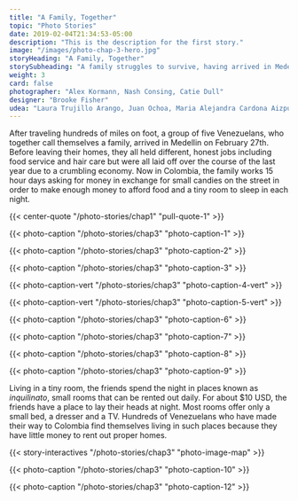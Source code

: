 ```yaml
---
title: "A Family, Together"
topic: "Photo Stories"
date: 2019-02-04T21:34:53-05:00
description: "This is the description for the first story."
image: "/images/photo-chap-3-hero.jpg"
storyHeading: "A Family, Together"
storySubheading: "A family struggles to survive, having arrived in Medellin ten days prior"
weight: 3
card: false
photographer: "Alex Kormann, Nash Consing, Catie Dull"
designer: "Brooke Fisher"
udea: "Laura Trujillo Arango, Juan Ochoa, Maria Alejandra Cardona Aizpurua"
---
```


After traveling hundreds of miles on foot, a group of five Venezuelans, who together call themselves a family, arrived in Medellin on February 27th. Before leaving their homes, they all held different, honest jobs including food service and hair care but were all laid off over the course of the last year due to a crumbling economy. Now in Colombia, the family works 15 hour days asking for money in exchange for small candies on the street in order to make enough money to afford food and a tiny room to sleep in each night.

{{< center-quote "/photo-stories/chap1" "pull-quote-1" >}}

<div class="photo__line"></div>

{{< photo-caption "/photo-stories/chap3" "photo-caption-1" >}}

<div class="photo__line"></div>

{{< photo-caption "/photo-stories/chap3" "photo-caption-2" >}}

<div class="photo__line"></div>

{{< photo-caption "/photo-stories/chap3" "photo-caption-3" >}}

<div class="photo__line"></div>

{{< photo-caption-vert "/photo-stories/chap3" "photo-caption-4-vert" >}}

<div class="photo__line"></div>

{{< photo-caption-vert "/photo-stories/chap3" "photo-caption-5-vert" >}}

<div class="photo__line"></div>

{{< photo-caption "/photo-stories/chap3" "photo-caption-6" >}}

<div class="photo__line"></div>

{{< photo-caption "/photo-stories/chap3" "photo-caption-7" >}}

<div class="photo__line"></div>

{{< photo-caption "/photo-stories/chap3" "photo-caption-8" >}}

<div class="photo__line"></div>

{{< photo-caption "/photo-stories/chap3" "photo-caption-9" >}}

<div class="photo__line"></div>

Living in a tiny room, the friends spend the night in places known as <em>inquilinato</em>, small rooms that can be rented out daily. For about $10 USD, the friends have a place to lay their heads at night. Most rooms offer only a small bed, a dresser and a TV. Hundreds of Venezuelans who have made their way to Colombia find themselves living in such places because they have little money to rent out proper homes.

{{< story-interactives "/photo-stories/chap3" "photo-image-map" >}}

<div class="photo__line"></div>

{{< photo-caption "/photo-stories/chap3" "photo-caption-10" >}}

<div class="photo__line"></div>

{{< photo-caption "/photo-stories/chap3" "photo-caption-12" >}}